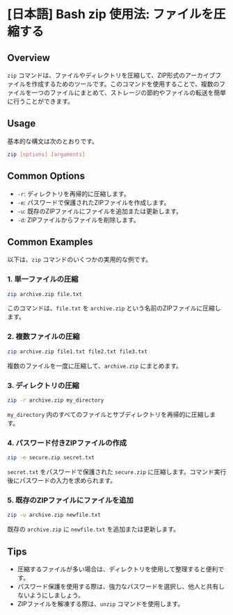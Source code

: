 # [日本語] Bash zip 使用法: ファイルを圧縮する

## Overview
`zip` コマンドは、ファイルやディレクトリを圧縮して、ZIP形式のアーカイブファイルを作成するためのツールです。このコマンドを使用することで、複数のファイルを一つのファイルにまとめて、ストレージの節約やファイルの転送を簡単に行うことができます。

## Usage
基本的な構文は次のとおりです。

```bash
zip [options] [arguments]
```

## Common Options
- `-r`: ディレクトリを再帰的に圧縮します。
- `-e`: パスワードで保護されたZIPファイルを作成します。
- `-u`: 既存のZIPファイルにファイルを追加または更新します。
- `-d`: ZIPファイルからファイルを削除します。

## Common Examples
以下は、`zip` コマンドのいくつかの実用的な例です。

### 1. 単一ファイルの圧縮
```bash
zip archive.zip file.txt
```
このコマンドは、`file.txt` を `archive.zip` という名前のZIPファイルに圧縮します。

### 2. 複数ファイルの圧縮
```bash
zip archive.zip file1.txt file2.txt file3.txt
```
複数のファイルを一度に圧縮して、`archive.zip` にまとめます。

### 3. ディレクトリの圧縮
```bash
zip -r archive.zip my_directory
```
`my_directory` 内のすべてのファイルとサブディレクトリを再帰的に圧縮します。

### 4. パスワード付きZIPファイルの作成
```bash
zip -e secure.zip secret.txt
```
`secret.txt` をパスワードで保護された `secure.zip` に圧縮します。コマンド実行後にパスワードの入力を求められます。

### 5. 既存のZIPファイルにファイルを追加
```bash
zip -u archive.zip newfile.txt
```
既存の `archive.zip` に `newfile.txt` を追加または更新します。

## Tips
- 圧縮するファイルが多い場合は、ディレクトリを使用して整理すると便利です。
- パスワード保護を使用する際は、強力なパスワードを選択し、他人と共有しないようにしましょう。
- ZIPファイルを解凍する際は、`unzip` コマンドを使用します。